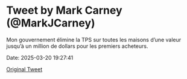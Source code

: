 # Tweet by Mark Carney (@MarkJCarney)

Mon gouvernement élimine la TPS sur toutes les maisons d’une valeur jusqu’à un million de dollars pour les premiers acheteurs.

Date: 2025-03-20 19:27:41

[Original Tweet](https://x.com/MarkJCarney/status/1902804254433358234)
